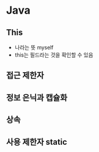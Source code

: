 # Java


## This
- 나라는 뜻 myself
- this는 필드라는 것을 확인할 수 있음

## 접근 제한자

## 정보 은닉과 캡슐화

## 상속

## 사용 제한자 static


